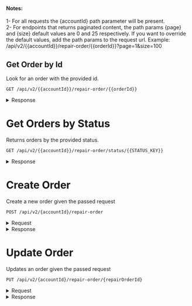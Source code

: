 #### Notes: 
1- For all requests the {accountId} path parameter will be present.   
2- For endpoints that returns paginated content, the path params {page} and {size} default values are 0 and 25 respectively. If you want to override the default values, add the path params to the request url. Example: /api/v2/{{accountId}}/repair-order/{{orderId}}?page=1&size=100 
## Get Order by Id

Look for an order with the provided id. 

```
GET /api/v2/{{accountId}}/repair-order/{{orderId}}
```

<details><summary>Response</summary>

```json
{
    "id": 1,
    "number": "1",
    "status": "Sent",
    "creationDate": 1550237332000,
    "updateDate": 1550241053000,
    "dealer": {
        "id": 41,
        "name": "Main Street Toyota",
        "status": "Active",
        "phone": "508-523-5151",
        "supportNumber": "(781) 819-0125",
        "partner": 2,
        "distributor": "distributorName",
        "timeZone": "America/New_York"
    },
    "advisor": {
        "id": 3056,
        "firstName": "firstName",
        "lastName": "lastName",
        "title": "title",
        "mobileNumber": "7813253414",
        "email": "email@email.com",
        "status": "Approved"
    },
    "customer": {
        "id": 1057833,
        "firstName": "Pablo",
        "lastName": "Chiban",
        "mobileNumber": "+5493512159262",
        "mobileStatus": "Valid",
        "email": "pablo.chiban@kenility.com"
    }
}
```
</details>

# Get Orders by Status

Returns orders by the provided status.

```
GET /api/v2/{{accountId}}/repair-order/status/{{STATUS_KEY}}
```

<details><summary>Response</summary>

```json
{
    "content": [
        {
            "id": 1,
            "number": "1",
            "status": "STATUS_SENT",
            "repairCondition": null,
            "originalAmount": null,
            "creationDate": 1550237332000,
            "updateDate": 1550241053000,
            "dealer": {
                "id": 41,
                "name": "Main Street Toyota",
                "status": "Active",
                "phone": "508-523-5151",
                "supportNumber": "(781) 819-0125",
                "partner": 2,
                "distributor": null,
                "timeZone": "America/New_York"
            },
            "advisor": {
                "id": 3056,
                "firstName": null,
                "lastName": null,
                "title": "",
                "mobileNumber": "7813253414",
                "email": null,
                "status": "Approved"
            },
            "customer": {
                "id": 1057833,
                "firstName": "Pablo",
                "lastName": "Chiban",
                "mobileNumber": "+5493512159262",
                "mobileStatus": "Valid",
                "email": "pablo.chiban@kenility.com"
            }
        }
    ],
    "totalPages": 1,
    "totalElements": 1,
    "last": true,
    "size": 25,
    "number": 0,
    "numberOfElements": 1,
    "first": true,
    "sort": null
}
```
</details>


# Create Order

Create a new order given the passed request
```
POST /api/v2/{accountId}/repair-order
```
<details><summary>Request</summary>

```json
{
	"number":"0303456-4",
	"customerName":"John",
	"customerLastName":"D",
	"mobileNumber":"+5493516650948",
	"email":"jd@gmail.com",
	"sendNotifications":true
}

```
</details>

<details><summary>Response</summary>

```json
{
    "id": 1008225,
    "number": "0303456-4",
    "status": "New",
    "creationDate": 1545147084414,
    "updateDate": 1545147085764,
    "dealer": {
        "id": 394,
        "name": "Dealer Xyz",
        "status": "Active"
    },
    "advisor": {
        "id": 3056,
        "firstName": "Administrator",
        "lastName": "TruVideo",
        "mobileNumber": "7813253414",
        "email": "admin@truvideo.com",
        "status": "Approved",
        "title": "",
        "dealers": [
            {
                "id": 394,
                "name": "Dealer Xyz",
                "status": "Active"
            }
        ]
    },
    "customer": {
        "id": 1021597,
        "firstName": "John",
        "lastName": "D",
        "mobileNumber": "+5493516650948",
        "mobileStatus": "Valid",
        "email": "jd@gmail.com"
    }
}
```
</details>

# Update Order

Updates an order given the passed request
```
PUT /api/v2/{accountId}/repair-order/{repairOrderId}
```
<details><summary>Request</summary>

```json
{
	"customerName": "Pepe",
	"customerLastName": "Argento",
	"mobileNumber": "+5493512894229",
	"email": "tomas.peirotti@gmail.com",
	"originalAmount": 1234.58,
	"serviceAdvisor": 3056
}

```
</details>

<details><summary>Response</summary>

```json
{
    "id": 1,
    "number": "1",
    "status": "STATUS_SENT",
    "repairCondition": "condition",
    "originalAmount": 1234.58,
    "creationDate": 1550237332000,
    "updateDate": 1559764386725,
    "dealer": {
        "id": 41,
        "name": "Main Street Toyota",
        "status": "Active",
        "phone": "508-523-5151",
        "supportNumber": "(781) 819-0125",
        "partner": 2,
        "distributor": "distributor",
        "timeZone": "America/New_York"
    },
    "advisor": {
        "id": 3056,
        "firstName": "firstName",
        "lastName": "lastName",
        "title": "title",
        "mobileNumber": "7813253414",
        "email": "email@email.com",
        "status": "Approved"
    },
    "customer": {
        "id": 1057833,
        "firstName": "Pepe",
        "lastName": "Argento",
        "mobileNumber": "+5493512894229",
        "mobileStatus": "Valid",
        "email": "tomas.peirotti@gmail.com"
    }
}
```
</details>